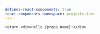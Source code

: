 ```yaml
---
defines-react-components: true
react-components-namespace: projects.test
---
```



```jsx:component:MyComponent
return <div>Hello {props.name}!</div>
```